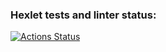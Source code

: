 ### Hexlet tests and linter status:
[![Actions Status](https://github.com/Sitdikov-Denis/layout-designer-positioning-project-56/workflows/hexlet-check/badge.svg)](https://github.com/Sitdikov-Denis/layout-designer-positioning-project-56/actions)

